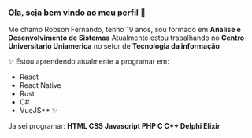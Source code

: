 ### Ola, seja bem vindo ao meu perfil 👋

<!--
**RBFernando01/RBFernando01** is a ✨ _special_ ✨ repository because its `README.md` (this file) appears on your GitHub profile.

Here are some ideas to get you started:

- 🔭 I’m currently working on ...
- 🌱 I’m currently learning ...
- 👯 I’m looking to collaborate on ...
- 🤔 I’m looking for help with ...
- 💬 Ask me about ...
- 📫 How to reach me: ...
- 😄 Pronouns: ...
- ⚡ Fun fact: ...
-->
Me chamo Robson Fernando, tenho 19 anos, sou formado em **Analise e Desenvolvimento de Sistemas**
Atualmente estou trabalhando no **Centro Universitario Uniamerica** no setor de **Tecnologia da informação**

✨
Estou aprendendo atualmente a programar em:
- React
- React Native
- Rust
- C#
- VueJS**
✨



Ja sei programar:
**HTML
CSS
Javascript
PHP
C
C++
Delphi
Elixir**

